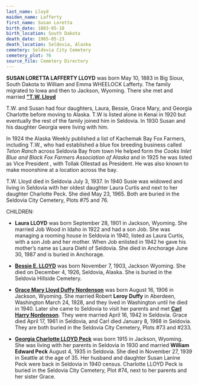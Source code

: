 ```yaml
---
last_name: Lloyd
maiden_name: Lafferty
first_name: Susan Loretta
birth_date: 1883-05-10
birth_location: South Dakota
death_date: 1965-05-23
death_location: Seldovia, Alaska
cemetery: Seldovia City Cemetery
cemetery_plot: 76
source_file: Cemetery Directory
---
```

 **SUSAN LORETTA LAFFERTY LLOYD** was born May 10, 1883 in Big
Sioux, South Dakota to William and Emma WHEELOCK Lafferty. The family migrated to Iowa and then to Jackson, Wyoming. There she met and married [**"T.W. Lloyd**](./Lloyd_Theophilus_W.md)  

T.W. and Susan had four daughters, Laura, Bessie, Grace Mary, and Georgia Charlotte before moving to Alaska. T.W is listed alone in Kenai in 1920 but
eventually the rest of the family joined him in Seldovia. In 1930 Susan
and his daughter Georgia were living with him.

In 1924 the Alaska Weekly published a list of Kachemak Bay Fox Farmers,
including T.W., who had established a blue fox breeding business called
*Teton Ranch* across Seldovia Bay from town He helped form the *Cooks
Inlet Blue and Black Fox Farmers Association of Alaska* and in 1925 he
was listed as Vice President , with Tollak Ollestad as President. He was
also known to make moonshine at a location across the bay.

T.W. Lloyd died in Seldovia July 3, 1937. In 1940 Susie was widowed and
living in Seldovia with her oldest daughter Laura Curtis and next to her
daughter Charlotte Peck. She died May 23, 1965. Both are buried in the
Seldovia City Cemetery, Plots \#75 and 76.

CHILDREN:

- **Laura LLOYD** was born September 28, 1901 in Jackson, Wyoming. She
married Job Wood in Idaho in 1922 and had a son Job. She was managing a
rooming house in Seldovia in 1940, listed as Laura Curtis, with a son
Job and her mother. When Job enlisted in 1942 he gave his mother’s name
as Laura Diehl of Seldovia. She died in Anchorage June 30, 1987 and is
buried in Anchorage.

- [**Bessie E. LLOYD**](./Lloyd_Bessie_E.md) was born November 7, 1903, Jackson Wyoming. She died
on December 4, 1926, Seldovia, Alaska. She is buried in the Seldovia
Hillside Cemetery.

- [**Grace Mary Lloyd Duffy Nordenson**](./Nordenson_Grace_Mary_Lloyd.md) was born August 16, 1906 in
Jackson, Wyoming. She married Robert **Leroy** **Duffy** in Aberdeen,
Washington March 24, 1928, and they lived in Washington until he died in 1940. Later she came to 
Seldovia to visit her parents and met [**Carl Harry Nordenson**](Nordenson_Carl.md). 
They were married April 16, 1942 in
Seldovia. Grace died April 17, 1961 in Seldovia, and Carl died January
8, 1968 in Seldovia. They are both buried in the Seldovia City Cemetery,
Plots \#73 and \#233.

- [**Georgia Charlotte LLOYD Peck**](./Peck_Charlotte_Lloyd.md) was born 1915 in Jackson,
Wyoming. She was living with her parents in Seldovia in 1930 and married
**William Edward Peck** August 4, 1935 in Seldovia. She died in November
27, 1939 in Seattle at the age of 35. Her husband and daughter Susan
Lanine Peck were back in Seldovia in 1940 census. Charlotte LLOYD Peck
is buried in the Seldovia City Cemetery, Plot \#74, next to her parents
and her sister Grace.
